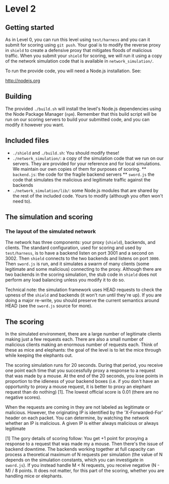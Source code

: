 # Level 2

## Getting started

As in Level 0, you can run this level using `test/harness` and you can it
submit for scoring using `git push`. Your goal is to modify the
reverse proxy in `shield` to create a defensive proxy that mitigates
floods of malicious traffic. When you submit your `shield` for
scoring, we will run it using a copy of the network simulation code
that is available in `network_simulation/`.

To run the provide code, you will need a Node.js installation. See:

  http://nodejs.org

## Building

The provided `./build.sh` will install the level's Node.js
dependencies using the Node Package Manager (`npm`). Remember that
this build script will be run on our scoring servers to build your
submitted code, and you can modify it however you want.

## Included files

* `./shield` and `./build.sh`: You should modify these!
* `./network_simulation/`: a copy of the simulation code that we run on
  our servers. They are provided for your reference and for local
  simulations. We maintain our own copies of them for purposes of
  scoring.
** `backend.js`: the code for the fragile backend servers
** `sword.js` the code that simulates the malicious and legitimate
  traffic against the backends
* `./network_simulation/lib/`: some Node.js modules that are shared by the rest of the
  included code. Yours to modify (although you often won't need to).

## The simulation and scoring

### The layout of the simulated network

The network has three components: your proxy (`shield`), backends, and
clients. The standard configuration, used for scoring and used by
`test/harness`, is to have a backend listen on port 3001 and a second
on 3002. Then `shield` connects to the two backends and listens on
port `3000`. Then `sword.js` is run, and it simulates a swarm of many
clients (some legitimate and some malicious) connecting to the proxy.
Although there are two backends in the scoring simulation, the stub
code in `shield` does not perform any load balancing unless you modify
it to do so.

Technical note: the simulation framework uses HEAD requests to check
the upness of the `shield` and backends (it won't run until they're
up). If you are doing a major re-write, you should preserve the
current semantics around HEAD (see the `sword.js` source for more).

## The scoring

In the simulated environment, there are a large number of legitimate
clients making just a few requests each. There are also a small
number of malicious clients making an enormous number of requests
each. Think of these as mice and elephants: the goal of the level is
to let the mice through while keeping the elephants out.

The scoring simulation runs for 20 seconds. During that period, you
receive one point each time that you successfully proxy a response to
a request that was made by a mouse. At the end of the 20 seconds, you
lose points in proportion to the idleness of your backend boxes
(i.e. if you don't have an opportunity to proxy a mouse request, it is
better to proxy an elephant request than do nothing) [1]. The lowest
official score is 0.01 (there are no negative scores).

When the requests are coming in they are not labeled as
legitimate or malicious. However, the originating IP is
identified by the 'X-Forwarded-For' header on each packet. You can
determine, by watching the network whether an IP is malicious. A
given IP is either always malicious or always legitimate

[1] The gory details of scoring follow: You get +1 point for proxying a
response to a request that was made my a mouse. Then there's the issue
of backend downtime. The backends working together at full capacity
can process a theoretical maximum of N requests per simulation (the
value of N depends on the simulation constants, which you can
investigate in `sword.js`). If you instead handle M < N requests, you
receive negative (N - M) / 8 points. It does not matter, for this part
of the scoring, whether you are handling mice or elephants.
